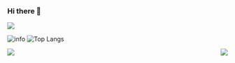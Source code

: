 ### Hi there 👋
![](https://visitor-badge.glitch.me/badge?page_id=we0091234.readme)

![info](https://github-readme-stats.vercel.app/api?username=we0091234&show_icons=true&count_private=true&hide=prs&theme=gotham&card_width=400)
![Top Langs](https://github-readme-stats.vercel.app/api/top-langs/?username=we0091234&langs_count=2&layout=default&theme=gotham&hide=html&hide_border=true&card_width=330)
<!-- <div>
<a href="https://github-readme-stats.vercel.app/api/top-langs/?username=we0091234">
  <img align="right" src="https://github-readme-stats.vercel.app/api/top-langs/?username=we0091234&repo=yolov7_plate&theme=dracula" />
</a>
</div> -->
<a href="https://github.com/we0091234/Chinese_license_plate_detection_recognition">
  <img align="left" src="https://github-readme-stats.vercel.app/api/pin/?username=we0091234&repo=Chinese_license_plate_detection_recognition&theme=dracula" />
</a>
<a href="https://github.com/we0091234/yolov7_plate">
  <img align="right" src="https://github-readme-stats.vercel.app/api/pin/?username=we0091234&repo=yolov7_plate&theme=dracula" />
</a>


<!-- <a href="https://github.com/search?o=desc&q=author%3Awe0091234&s=committer-date&type=Commits">
  <img align="center" height = "167" src="https://github-readme-stats.vercel.app/api?username=we0091234&count_private=true&show_icons=true&theme=dark" />
</a>
<a href="https://github.com/koi2000?tab=repositories">
  <img align="center" height = "167" src="https://github-readme-stats.vercel.app/api/top-langs/?username=we0091234&count_private=true&layout=compact&theme=dark&hide=html,css" />
</a>
 -->

